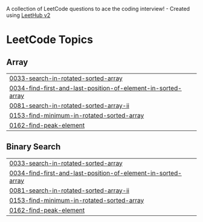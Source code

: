 A collection of LeetCode questions to ace the coding interview! - Created using [LeetHub v2](https://github.com/arunbhardwaj/LeetHub-2.0)
<!---LeetCode Topics Start-->
# LeetCode Topics
## Array
|  |
| ------- |
| [0033-search-in-rotated-sorted-array](https://github.com/suhani-1203/DSA/tree/master/0033-search-in-rotated-sorted-array) |
| [0034-find-first-and-last-position-of-element-in-sorted-array](https://github.com/suhani-1203/DSA/tree/master/0034-find-first-and-last-position-of-element-in-sorted-array) |
| [0081-search-in-rotated-sorted-array-ii](https://github.com/suhani-1203/DSA/tree/master/0081-search-in-rotated-sorted-array-ii) |
| [0153-find-minimum-in-rotated-sorted-array](https://github.com/suhani-1203/DSA/tree/master/0153-find-minimum-in-rotated-sorted-array) |
| [0162-find-peak-element](https://github.com/suhani-1203/DSA/tree/master/0162-find-peak-element) |
## Binary Search
|  |
| ------- |
| [0033-search-in-rotated-sorted-array](https://github.com/suhani-1203/DSA/tree/master/0033-search-in-rotated-sorted-array) |
| [0034-find-first-and-last-position-of-element-in-sorted-array](https://github.com/suhani-1203/DSA/tree/master/0034-find-first-and-last-position-of-element-in-sorted-array) |
| [0081-search-in-rotated-sorted-array-ii](https://github.com/suhani-1203/DSA/tree/master/0081-search-in-rotated-sorted-array-ii) |
| [0153-find-minimum-in-rotated-sorted-array](https://github.com/suhani-1203/DSA/tree/master/0153-find-minimum-in-rotated-sorted-array) |
| [0162-find-peak-element](https://github.com/suhani-1203/DSA/tree/master/0162-find-peak-element) |
<!---LeetCode Topics End-->